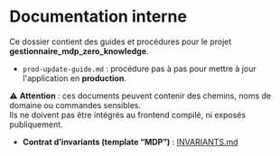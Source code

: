 # Documentation interne

Ce dossier contient des guides et procédures pour le projet **gestionnaire_mdp_zero_knowledge**.

- `prod-update-guide.md` : procédure pas à pas pour mettre à jour l'application en **production**.

⚠️ **Attention** : ces documents peuvent contenir des chemins, noms de domaine ou commandes sensibles.  
Ils ne doivent pas être intégrés au frontend compilé, ni exposés publiquement.  

- **Contrat d’invariants (template “MDP”)** : [INVARIANTS.md](INVARIANTS.md)

